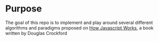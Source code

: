 # Purpose

The goal of this repo is to implement and play around several different algorithms and paradigms proposed on [How Javascript Works](http://howjavascriptworks.com/), a book written by Douglas Crockford
